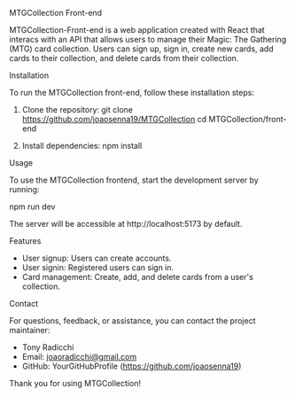 MTGCollection Front-end

MTGCollection-Front-end is a web application created with React that interacs with an API that allows users to manage their Magic: The Gathering (MTG) card collection. Users can sign up, sign in, create new cards, add cards to their collection, and delete cards from their collection.

Installation

To run the MTGCollection front-end, follow these installation steps:

1. Clone the repository:
   git clone https://github.com/joaosenna19/MTGCollection
   cd MTGCollection/front-end

2. Install dependencies:
   npm install


Usage

To use the MTGCollection frontend, start the development server by running:

npm run dev

The server will be accessible at http://localhost:5173 by default.

Features

- User signup: Users can create accounts.
- User signin: Registered users can sign in.
- Card management: Create, add, and delete cards from a user's collection.

Contact

For questions, feedback, or assistance, you can contact the project maintainer:

- Tony Radicchi 
- Email: joaoradicchi@gmail.com
- GitHub: YourGitHubProfile (https://github.com/joaosenna19)

Thank you for using MTGCollection!
